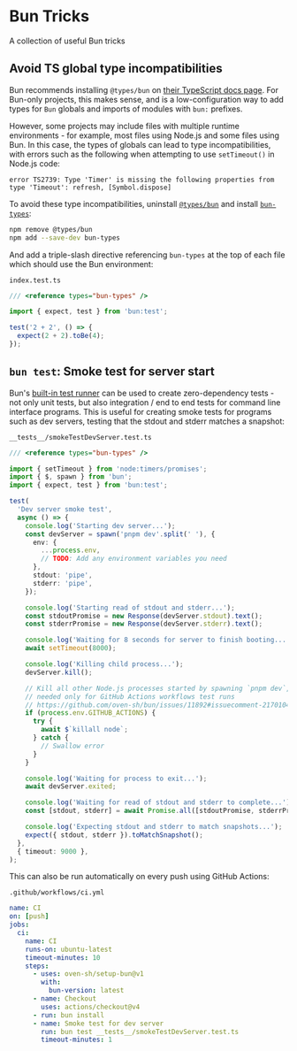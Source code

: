 # Bun Tricks

A collection of useful Bun tricks

## Avoid TS global type incompatibilities

Bun recommends installing `@types/bun` on [their TypeScript docs page](https://bun.sh/docs/typescript). For Bun-only projects, this makes sense, and is a low-configuration way to add types for `Bun` globals and imports of modules with `bun:` prefixes.

However, some projects may include files with multiple runtime environments - for example, most files using Node.js and some files using Bun. In this case, the types of globals can lead to type incompatibilities, with errors such as the following when attempting to use `setTimeout()` in Node.js code:

```
error TS2739: Type 'Timer' is missing the following properties from type 'Timeout': refresh, [Symbol.dispose]
```

To avoid these type incompatibilities, uninstall [`@types/bun`](https://www.npmjs.com/package/@types/bun) and install [`bun-types`](https://www.npmjs.com/package/bun-types):

```bash
npm remove @types/bun
npm add --save-dev bun-types
```

And add a triple-slash directive referencing `bun-types` at the top of each file which should use the Bun environment:

`index.test.ts`

```ts
/// <reference types="bun-types" />

import { expect, test } from 'bun:test';

test('2 + 2', () => {
  expect(2 + 2).toBe(4);
});
```

## `bun test`: Smoke test for server start

Bun's [built-in test runner](https://bun.sh/docs/cli/test) can be used to create zero-dependency tests - not only unit tests, but also integration / end to end tests for command line interface programs. This is useful for creating smoke tests for programs such as dev servers, testing that the stdout and stderr matches a snapshot:

`__tests__/smokeTestDevServer.test.ts`

```ts
/// <reference types="bun-types" />

import { setTimeout } from 'node:timers/promises';
import { $, spawn } from 'bun';
import { expect, test } from 'bun:test';

test(
  'Dev server smoke test',
  async () => {
    console.log('Starting dev server...');
    const devServer = spawn('pnpm dev'.split(' '), {
      env: {
        ...process.env,
        // TODO: Add any environment variables you need
      },
      stdout: 'pipe',
      stderr: 'pipe',
    });

    console.log('Starting read of stdout and stderr...');
    const stdoutPromise = new Response(devServer.stdout).text();
    const stderrPromise = new Response(devServer.stderr).text();

    console.log('Waiting for 8 seconds for server to finish booting...');
    await setTimeout(8000);

    console.log('Killing child process...');
    devServer.kill();

    // Kill all other Node.js processes started by spawning `pnpm dev`,
    // needed only for GitHub Actions workflows test runs
    // https://github.com/oven-sh/bun/issues/11892#issuecomment-2170104825
    if (process.env.GITHUB_ACTIONS) {
      try {
        await $`killall node`;
      } catch {
        // Swallow error
      }
    }

    console.log('Waiting for process to exit...');
    await devServer.exited;

    console.log('Waiting for read of stdout and stderr to complete...');
    const [stdout, stderr] = await Promise.all([stdoutPromise, stderrPromise]);

    console.log('Expecting stdout and stderr to match snapshots...');
    expect({ stdout, stderr }).toMatchSnapshot();
  },
  { timeout: 9000 },
);
```

This can also be run automatically on every push using GitHub Actions:

`.github/workflows/ci.yml`

```yml
name: CI
on: [push]
jobs:
  ci:
    name: CI
    runs-on: ubuntu-latest
    timeout-minutes: 10
    steps:
      - uses: oven-sh/setup-bun@v1
        with:
          bun-version: latest
      - name: Checkout
        uses: actions/checkout@v4
      - run: bun install
      - name: Smoke test for dev server
        run: bun test __tests__/smokeTestDevServer.test.ts
        timeout-minutes: 1
```
